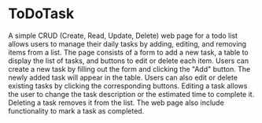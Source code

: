 # ToDoTask

A simple CRUD (Create, Read, Update, Delete) web page for a todo list allows users to manage their daily tasks by adding, editing, and removing items from a list. The page consists of a form to add a new task, a table to display the list of tasks, and buttons to edit or delete each item. Users can create a new task by filling out the form and clicking the "Add" button. The newly added task will appear in the table. Users can also edit or delete existing tasks by clicking the corresponding buttons. Editing a task allows the user to change the task description or the estimated time to complete it. Deleting a task removes it from the list. The web page also include functionality to mark a task as completed.

